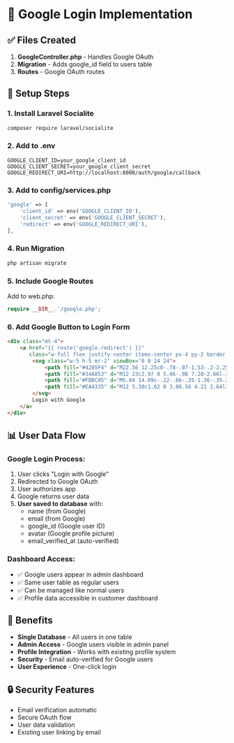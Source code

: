 # 🔐 Google Login Implementation

## ✅ Files Created

1. **GoogleController.php** - Handles Google OAuth
2. **Migration** - Adds google_id field to users table
3. **Routes** - Google OAuth routes

## 🔧 Setup Steps

### 1. Install Laravel Socialite
```bash
composer require laravel/socialite
```

### 2. Add to .env
```env
GOOGLE_CLIENT_ID=your_google_client_id
GOOGLE_CLIENT_SECRET=your_google_client_secret
GOOGLE_REDIRECT_URI=http://localhost:8000/auth/google/callback
```

### 3. Add to config/services.php
```php
'google' => [
    'client_id' => env('GOOGLE_CLIENT_ID'),
    'client_secret' => env('GOOGLE_CLIENT_SECRET'),
    'redirect' => env('GOOGLE_REDIRECT_URI'),
],
```

### 4. Run Migration
```bash
php artisan migrate
```

### 5. Include Google Routes
Add to web.php:
```php
require __DIR__.'/google.php';
```

### 6. Add Google Button to Login Form
```html
<div class="mt-4">
    <a href="{{ route('google.redirect') }}" 
       class="w-full flex justify-center items-center px-4 py-2 border border-gray-300 rounded-md shadow-sm text-sm font-medium text-gray-700 bg-white hover:bg-gray-50">
        <svg class="w-5 h-5 mr-2" viewBox="0 0 24 24">
            <path fill="#4285F4" d="M22.56 12.25c0-.78-.07-1.53-.2-2.25H12v4.26h5.92c-.26 1.37-1.04 2.53-2.21 3.31v2.77h3.57c2.08-1.92 3.28-4.74 3.28-8.09z"/>
            <path fill="#34A853" d="M12 23c2.97 0 5.46-.98 7.28-2.66l-3.57-2.77c-.98.66-2.23 1.06-3.71 1.06-2.86 0-5.29-1.93-6.16-4.53H2.18v2.84C3.99 20.53 7.7 23 12 23z"/>
            <path fill="#FBBC05" d="M5.84 14.09c-.22-.66-.35-1.36-.35-2.09s.13-1.43.35-2.09V7.07H2.18C1.43 8.55 1 10.22 1 12s.43 3.45 1.18 4.93l2.85-2.22.81-.62z"/>
            <path fill="#EA4335" d="M12 5.38c1.62 0 3.06.56 4.21 1.64l3.15-3.15C17.45 2.09 14.97 1 12 1 7.7 1 3.99 3.47 2.18 7.07l3.66 2.84c.87-2.6 3.3-4.53 6.16-4.53z"/>
        </svg>
        Login with Google
    </a>
</div>
```

## 📊 User Data Flow

### Google Login Process:
1. User clicks "Login with Google"
2. Redirected to Google OAuth
3. User authorizes app
4. Google returns user data
5. **User saved to database** with:
   - name (from Google)
   - email (from Google)
   - google_id (Google user ID)
   - avatar (Google profile picture)
   - email_verified_at (auto-verified)

### Dashboard Access:
- ✅ Google users appear in admin dashboard
- ✅ Same user table as regular users
- ✅ Can be managed like normal users
- ✅ Profile data accessible in customer dashboard

## 🎯 Benefits

- **Single Database** - All users in one table
- **Admin Access** - Google users visible in admin panel
- **Profile Integration** - Works with existing profile system
- **Security** - Email auto-verified for Google users
- **User Experience** - One-click login

## 🔒 Security Features

- Email verification automatic
- Secure OAuth flow
- User data validation
- Existing user linking by email